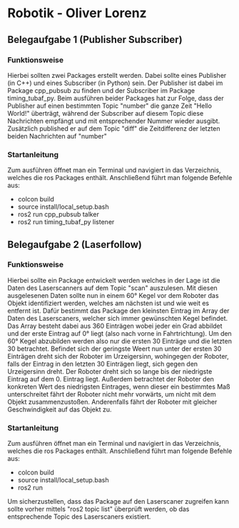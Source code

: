 # **Robotik - Oliver Lorenz**

## **Belegaufgabe 1 (Publisher Subscriber)**
### **Funktionsweise**
Hierbei sollten zwei Packages erstellt werden. Dabei sollte eines Publisher (in C++) und eines Subscriber (in Python) sein.
Der Publisher ist dabei im Package cpp_pubsub zu finden und der Subscriber im Package timing_tubaf_py.
Beim ausführen beider Packages hat zur Folge, dass der Publisher auf einen bestimmten Topic "number" die ganze Zeit "Hello World!" überträgt, während der Subscriber auf diesem Topic diese Nachrichten empfängt und mit entsprechender Nummer wieder ausgibt. Zusätzlich published er auf dem Topic "diff" die Zeitdifferenz der letzten beiden Nachrichten auf "number" 

### **Startanleitung**
Zum ausführen öffnet man ein Terminal und navigiert in das Verzeichnis, welches die ros Packages enthält.
Anschließend führt man folgende Befehle aus:
- colcon build
- source install/local_setup.bash
- ros2 run cpp_pubsub talker
- ros2 run timing_tubaf_py listener

## **Belegaufgabe 2 (Laserfollow)**
### **Funktionsweise**
Hierbei sollte ein Package entwickelt werden welches in der Lage ist die Daten des Laserscanners auf dem Topic "scan" auszulesen. Mit diesen ausgelesenen Daten sollte nun in einem 60° Kegel vor dem Roboter das Objekt identifiziert werden, welches am nächsten ist und wie weit es entfernt ist. Dafür bestimmt das Package den kleinsten Eintrag im Array der Daten des Laserscaners, welcher sich immer gewünschten Kegel befindet. Das Array besteht dabei aus 360 Einträgen wobei jeder ein Grad abbildet und der erste Eintrag auf 0° liegt (also nach vorne in Fahrtrichtung). Um den 60° Kegel abzubilden werden also nur die ersten 30 Einträge und die letzten 30 betrachtet. Befindet sich der geringste Weert nun unter der ersten 30 Einträgen dreht sich der Roboter im Urzeigersinn, wohingegen der Roboter, falls der Eintrag in den letzten 30 Einträgen liegt, sich gegen den Urzeigersinn dreht. Der Roboter dreht sich so lange bis der niedrigste Eintrag auf dem 0. Eintrag liegt. Außerdem betrachtet der Roboter den konkreten Wert des niedrigsten Eintrages, wenn dieser ein bestimmtes Maß unterschreitet fährt der Roboter nicht mehr vorwärts, um nicht mit dem Objekt zusammenzustoßen. Anderenfalls fährt der Roboter mit gleicher Geschwindigkeit auf das Objekt zu.

### **Startanleitung**
Zum ausführen öffnet man ein Terminal und navigiert in das Verzeichnis, welches die ros Packages enthält.
Anschließend führt man folgende Befehle aus:
- colcon build
- source install/local_setup.bash
- ros2 run

Um sicherzustellen, dass das Package auf den Laserscaner zugreifen kann sollte vorher mittels "ros2 topic list" überprüft werden, ob das entsprechende Topic des Laserscaners existiert.

